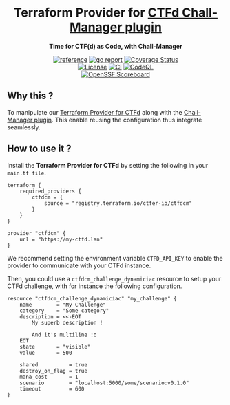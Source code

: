 <div align="center">
    <h1>Terraform Provider for <a href="https://github.com/ctfer-io/ctfd-chall-manager">CTFd Chall-Manager plugin</a></h1>
    <p><b>Time for CTF(d) as Code, with Chall-Manager</b><p>
    <a href="https://pkg.go.dev/github.com/ctfer-io/terraform-provider-ctfdcm"><img src="https://shields.io/badge/-reference-blue?logo=go&style=for-the-badge" alt="reference"></a>
	<a href="https://goreportcard.com/report/github.com/ctfer-io/terraform-provider-ctfdcm"><img src="https://goreportcard.com/badge/github.com/ctfer-io/terraform-provider-ctfdcm?style=for-the-badge" alt="go report"></a>
	<a href="https://coveralls.io/github/ctfer-io/terraform-provider-ctfdcm?branch=main"><img src="https://img.shields.io/coverallsCoverage/github/ctfer-io/terraform-provider-ctfdcm?style=for-the-badge" alt="Coverage Status"></a>
	<br>
	<a href=""><img src="https://img.shields.io/github/license/ctfer-io/terraform-provider-ctfdcm?style=for-the-badge" alt="License"></a>
	<a href="https://github.com/ctfer-io/terraform-provider-ctfdcm/actions?query=workflow%3Aci+"><img src="https://img.shields.io/github/actions/workflow/status/ctfer-io/terraform-provider-ctfdcm/ci.yaml?style=for-the-badge&label=CI" alt="CI"></a>
	<a href="https://github.com/ctfer-io/terraform-provider-ctfdcm/actions/workflows/codeql-analysis.yaml"><img src="https://img.shields.io/github/actions/workflow/status/ctfer-io/terraform-provider-ctfdcm/codeql-analysis.yaml?style=for-the-badge&label=CodeQL" alt="CodeQL"></a>
    <br>
    <a href="https://securityscorecards.dev/viewer/?uri=github.com/ctfer-io/terraform-provider-ctfdcm"><img src="https://img.shields.io/ossf-scorecard/github.com/ctfer-io/terraform-provider-ctfdcm?label=openssf%20scorecard&style=for-the-badge" alt="OpenSSF Scoreboard"></a>
</div>

## Why this ?

To manipulate our [Terraform Provider for CTFd](https://github.com/ctfer-io/terraform-provider-ctfd) along with the [Chall-Manager plugin](https://github.com/ctfer-io/ctfd-chall-manager).
This enable reusing the configuration thus integrate seamlessly.

## How to use it ?

Install the **Terraform Provider for CTFd** by setting the following in your `main.tf file`.
```hcl
terraform {
    required_providers {
        ctfdcm = {
            source = "registry.terraform.io/ctfer-io/ctfdcm"
        }
    }
}

provider "ctfdcm" {
    url = "https://my-ctfd.lan"
}
```

We recommend setting the environment variable `CTFD_API_KEY` to enable the provider to communicate with your CTFd instance.

Then, you could use a `ctfdcm_challenge_dynamiciac` resource to setup your CTFd challenge, with for instance the following configuration.
```hcl
resource "ctfdcm_challenge_dynamiciac" "my_challenge" {
    name        = "My Challenge"
    category    = "Some category"
    description = <<-EOT
        My superb description !

        And it's multiline :o
    EOT
    state       = "visible"
    value       = 500

    shared          = true
    destroy_on_flag = true
    mana_cost       = 1
    scenario        = "localhost:5000/some/scenario:v0.1.0"
    timeout         = 600
}
```
